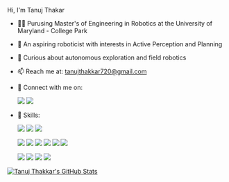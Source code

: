 Hi, I'm Tanuj Thakar

- :man_student: Purusing Master's of Engineering in Robotics at the University of Maryland - College Park
- :robot: An aspiring roboticist with interests in Active Perception and Planning
- :rocket: Curious about autonomous exploration and field robotics
- 📫 Reach me at: tanujthakkar720@gmail.com
- :link: Connect with me on: 

  <a href="https://www.linkedin.com/in/tanujthakkar/"><img src="https://img.shields.io/badge/LinkedIn-0077B5?style=for-the-badge&logo=linkedin&logoColor=white"></a> <a href="https://twitter.com/tanujthakkar"><img src="https://img.shields.io/badge/Twitter-1DA1F2?style=for-the-badge&logo=twitter&logoColor=white" /></a>

- :juggling_person: Skills:

  <img src="https://img.shields.io/badge/C-00599C?style=for-the-badge&logo=c&logoColor=white" /> 
  <img src="https://img.shields.io/badge/C%2B%2B-00599C?style=for-the-badge&logo=c%2B%2B&logoColor=white" /> 
  <img src="https://img.shields.io/badge/Python-3776AB?style=for-the-badge&logo=python&logoColor=white" /> 
  <p>
  <img src="https://img.shields.io/badge/ros-%230A0FF9.svg?style=for-the-badge&logo=ros&logoColor=white" />
  <img src="https://img.shields.io/badge/OpenCV-27338e?style=for-the-badge&logo=OpenCV&logoColor=white" /> 
  <img src="https://img.shields.io/badge/Numpy-777BB4?style=for-the-badge&logo=numpy&logoColor=white" /> 
  <img src="https://img.shields.io/badge/TensorFlow-FF6F00?style=for-the-badge&logo=TensorFlow&logoColor=white" />
  <img src="https://img.shields.io/badge/PyTorch-EE4C2C?style=for-the-badge&logo=PyTorch&logoColor=white" />
  <img src="https://img.shields.io/badge/git-%23F05033.svg?style=for-the-badge&logo=git&logoColor=white" />
  <p>
  <img src="https://img.shields.io/badge/Debian-A81D33?style=for-the-badge&logo=debian&logoColor=white" /> 
  <img src="https://img.shields.io/badge/Ubuntu-E95420?style=for-the-badge&logo=ubuntu&logoColor=white" /> 
  <img src="https://img.shields.io/badge/Arduino-00979D?style=for-the-badge&logo=Arduino&logoColor=white" /> 
  <img src="https://img.shields.io/badge/Raspberry%20Pi-A22846?style=for-the-badge&logo=Raspberry%20Pi&logoColor=white" /> 

<!-- - 🔭 I’m currently working on ... -->
<!-- - 🌱 I’m currently learning ... -->
<!-- - 👯 I’m looking to collaborate on ... -->
<!-- - 🤔 I’m looking for help with ... -->
<!-- - 💬 Ask me about ... -->
<!-- - ⚡ Fun fact: ... -->

[![Tanuj Thakkar's GitHub Stats](https://github-readme-stats.vercel.app/api?username=tanujthakkar&count_private=true&show_icons=true&theme=tokyonight&hide=prs)](https://github.com/tanujthakkar/tanujthakkar)
